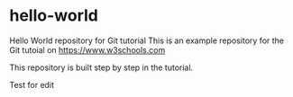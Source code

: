 # hello-world
Hello World repository for Git tutorial
This is an example repository for the Git tutoial on https://www.w3schools.com

This repository is built step by step in the tutorial.

Test for edit
